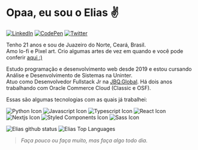 # Opaa, eu sou o Elias :v:

[![LinkedIn](https://img.shields.io/badge/linkedin-%230077B5.svg?style=for-the-badge&logo=linkedin&logoColor=white)](https://linkedin.com/in/elias-inacio0)
[![CodePen](https://img.shields.io/badge/CodePen-white?style=for-the-badge&logo=codepen&logoColor=black)](https://codepen.io/eliasinacio)
[![Twitter](https://img.shields.io/badge/Twitter-%231DA1F2.svg?style=for-the-badge&logo=Twitter&logoColor=white)](https://twitter.com/_oeliasdev)

Tenho 21 anos e sou de Juazeiro do Norte, Ceará, Brasil. <br>
Amo lo-fi e Pixel art. Crio algumas artes de vez em quando e você pode conferir [aqui :)](https://www.pixilart.com/oeliasdev)

Estudo programação e desenvolvimento web desde 2019 e estou cursando Análise e Desenvolvimento de Sistemas na Uninter. <br>
Atuo como Desenvolvedor Fullstack Jr na [JBQ.Global](https://jbq.global). Há dois anos trabalhando com Oracle Commerce Cloud (Classic e OSF).

Essas são algumas tecnologias com as quais já trabalhei:

![Python Icon](https://img.icons8.com/color/36/000000/python.png "Python")
![Javascript Icon](https://img.icons8.com/color/36/000000/javascript.png "Javascript")
![Typescript Icon](https://img.icons8.com/color/36/000000/typescript.png "Typescript")
![React Icon](https://img.icons8.com/officel/36/000000/react.png "ReactJS")
![Nextjs Icon](https://img.icons8.com/fluency-systems-regular/36/FFFFFF/nextjs.png "NextJS")
![Styled Components Icon](https://img.icons8.com/emoji/36/000000/nail-polish-.png "Styled Components")
![Sass Icon](https://img.icons8.com/color/36/000000/sass.png "Sass")

![Elias github status](https://github-readme-stats.vercel.app/api?username=eliasinacio&count_private=true&show_icons=true&theme=tokyonight)
![Elias Top Languages](https://github-readme-stats.vercel.app/api/top-langs/?username=eliasinacio&layout=compact&theme=tokyonight)


> *Faça pouco ou faça muito, mas faça algo todo dia.*
